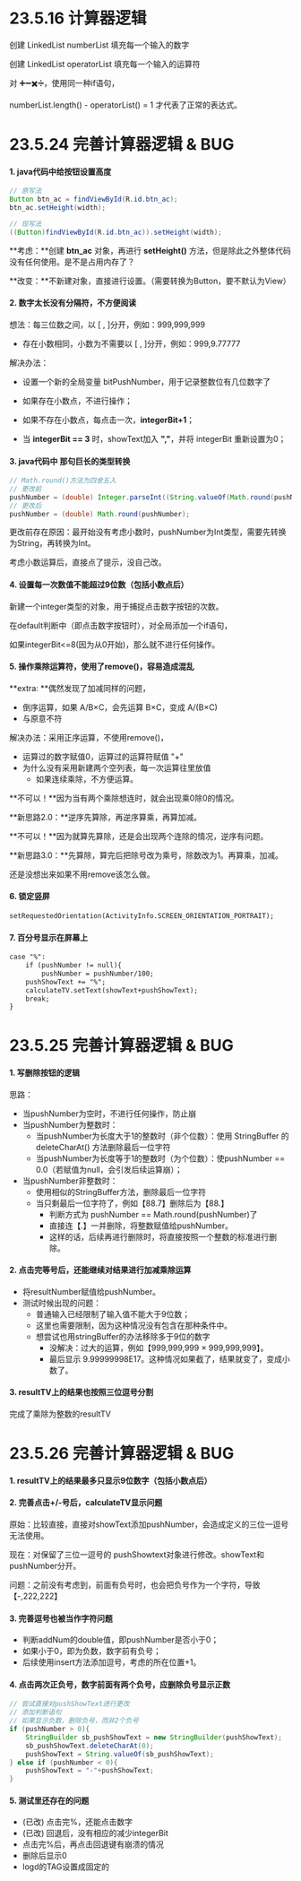 # 23.5.16 计算器逻辑

创建 LinkedList<Integer> numberList 填充每一个输入的数字

创建 LinkedList<String> operatorList 填充每一个输入的运算符



对 ➕➖✖️➗，使用同一种if语句，

numberList.length() - operatorList() = 1 才代表了正常的表达式。

# 23.5.24 完善计算器逻辑 & BUG

#### 1. java代码中给按钮设置高度

```java
// 原写法
Button btn_ac = findViewById(R.id.btn_ac);
btn_ac.setHeight(width);

// 现写法
((Button)findViewById(R.id.btn_ac)).setHeight(width);
```

**考虑：**创建 **btn_ac** 对象，再进行 **setHeight()** 方法，但是除此之外整体代码没有任何使用。是不是占用内存了？

**改变：**不新建对象，直接进行设置。（需要转换为Button，要不默认为View）



#### 2. 数字太长没有分隔符，不方便阅读

想法：每三位数之间，以 [ , ]分开，例如：999,999,999

- 存在小数相同，小数为不需要以 [ , ]分开，例如：999,9.77777

解决办法：

- 设置一个新的全局变量 bitPushNumber，用于记录整数位有几位数字了

- 如果存在小数点，不进行操作；

- 如果不存在小数点，每点击一次，**integerBit+1**；

- 当 **integerBit == 3** 时，showText加入 **","**，并将 integerBit 重新设置为0；

  

#### 3. java代码中 那句巨长的类型转换

```java
// Math.round()方法为四舍五入
// 更改前
pushNumber = (double) Integer.parseInt((String.valueOf(Math.round(pushNumber))));
// 更改后
pushNumber = (double) Math.round(pushNumber);
```

更改前存在原因：最开始没有考虑小数时，pushNumber为Int类型，需要先转换为String，再转换为Int。

考虑小数运算后，直接点了提示，没自己改。



#### 4. 设置每一次数值不能超过9位数（包括小数点后）

新建一个integer类型的对象，用于捕捉点击数字按钮的次数。

在default判断中（即点击数字按钮时），对全局添加一个if语句，

如果integerBit<=8(因为从0开始)，那么就不进行任何操作。



#### 5. 操作乘除运算符，使用了remove()，容易造成混乱

**extra: **偶然发现了加减同样的问题，

- 倒序运算，如果 A/B×C，会先运算 B×C，变成 A/(B×C)
- 与原意不符

解决办法：采用正序运算，不使用remove()，

- 运算过的数字赋值0，运算过的运算符赋值 "+"
- 为什么没有采用新建两个空列表，每一次运算往里放值
  - 如果连续乘除，不方便运算。

**不可以！**因为当有两个乘除想连时，就会出现乘0除0的情况。

**新思路2.0：**逆序先算除，再逆序算乘，再算加减。

**不可以！**因为就算先算除，还是会出现两个连除的情况，逆序有问题。

**新思路3.0：**先算除，算完后把除号改为乘号，除数改为1。再算乘，加减。

还是没想出来如果不用remove该怎么做。



#### 6. 锁定竖屏

 ```xml
setRequestedOrientation(ActivityInfo.SCREEN_ORIENTATION_PORTRAIT);
 ```



#### 7. 百分号显示在屏幕上

```xml
case "%":
	if (pushNumber != null){
		pushNumber = pushNumber/100;
    pushShowText += "%";
    calculateTV.setText(showText+pushShowText);
    break;
}
```



# 23.5.25 完善计算器逻辑 & BUG

#### 1. 写删除按钮的逻辑

思路：

- 当pushNumber为空时，不进行任何操作，防止崩
- 当pushNumber为整数时：
  - 当pushNumber为长度大于1的整数时（非个位数）：使用 StringBuffer 的 deleteCharAt() 方法删除最后一位字符
  - 当pushNumber为长度等于1的整数时（为个位数）：使pushNumber == 0.0（若赋值为null，会引发后续运算崩）；
- 当pushNumber非整数时：
  - 使用相似的StringBuffer方法，删除最后一位字符
  - 当只剩最后一位字符了，例如【88.7】删除后为【88.】
    - 判断方式为 pushNumber == Math.round(pushNumber)了
    - 直接连【.】一并删除，将整数赋值给pushNumber。
    - 这样的话，后续再进行删除时，将直接按照一个整数的标准进行删除。



#### 2. 点击完等号后，还能继续对结果进行加减乘除运算

- 将resultNumber赋值给pushNumber。
- 测试时候出现的问题：
  - 普通输入已经限制了输入值不能大于9位数；
  - 这里也需要限制，因为这种情况没有包含在那种条件中。
  - 想尝试也用stringBuffer的办法移除多于9位的数字
    - 没解决：过大的运算，例如【999,999,999 × 999,999,999】。
    - 最后显示 9.99999998E17。这种情况如果截了，结果就变了，变成小数了。



#### 3. resultTV上的结果也按照三位逗号分割

完成了乘除为整数的resultTV



# 23.5.26 完善计算器逻辑 & BUG

#### 1. resultTV上的结果最多只显示9位数字（包括小数点后）



#### 2. 完善点击+/-号后，calculateTV显示问题

原始：比较直接，直接对showText添加pushNumber，会造成定义的三位一逗号无法使用。

现在：对保留了三位一逗号的 pushShowtext对象进行修改。showText和pushNumber分开。

问题：之前没有考虑到，前面有负号时，也会把负号作为一个字符，导致【-,222,222】



#### 3. 完善逗号也被当作字符问题

- 判断addNum的double值，即pushNumber是否小于0；
- 如果小于0，即为负数，数字前有负号；
- 后续使用insert方法添加逗号，考虑的所在位置+1。



#### 4. 点击两次正负号，数字前面有两个负号，应删除负号显示正数

```java
// 尝试直接对pushShowText进行更改
// 添加判断语句
// 如果显示负数，删除负号，而非2个负号
if (pushNumber > 0){
	StringBuilder sb_pushShowText = new StringBuilder(pushShowText);
	sb_pushShowText.deleteCharAt(0);
	pushShowText = String.valueOf(sb_pushShowText);
} else if (pushNumber < 0){
	pushShowText = "-"+pushShowText;
}
```



#### 5. 测试里还存在的问题

- (已改) 点击完%，还能点击数字
- (已改) 回退后，没有相应的减少integerBit
- 点击完%后，再点击回退键有崩溃的情况
- 删除后显示0
- logd的TAG设置成固定的

